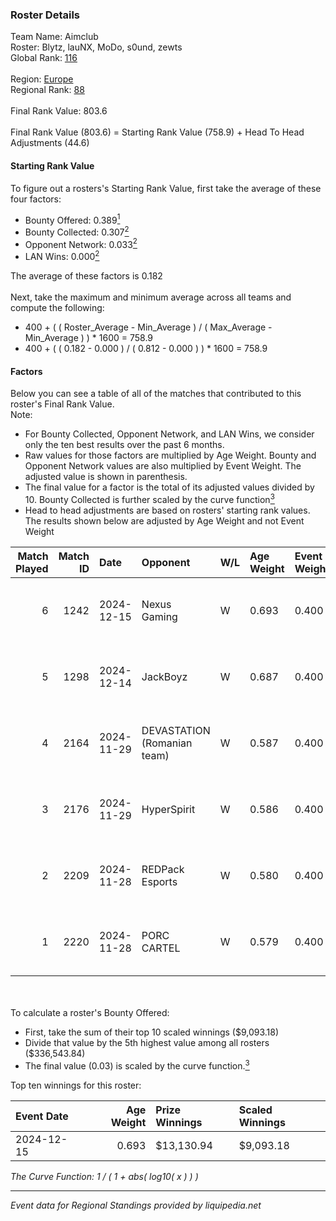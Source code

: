 ### Roster Details<br />
Team Name: Aimclub<br />
Roster: Blytz, lauNX, MoDo, s0und, zewts<br />
Global Rank: [116](../../standings_global_2025_03_01.md)<br />
<br />
Region: [Europe]( ../../standings_europe_2025_03_01.md)<br />
Regional Rank: [88]( ../../standings_europe_2025_03_01.md)<br />
<br />
Final Rank Value:  803.6<br />
<br />
Final Rank Value (803.6) = Starting Rank Value (758.9) + Head To Head Adjustments (44.6)<br />

#### Starting Rank Value<br />
To figure out a rosters's Starting Rank Value, first take the average of these four factors:<br />
- Bounty Offered: 0.389[<sup>1</sup>](#table2)
- Bounty Collected: 0.307[<sup>2</sup>](#table1)
- Opponent Network: 0.033[<sup>2</sup>](#table1)
- LAN Wins: 0.000[<sup>2</sup>](#table1)

The average of these factors is 0.182<br />
<br />
Next, take the maximum and minimum average across all teams and compute the following:<br />
- 400 + ( ( Roster_Average - Min_Average ) / ( Max_Average - Min_Average ) ) * 1600 = 758.9
- 400 + ( ( 0.182 - 0.000 ) / ( 0.812 - 0.000 ) ) * 1600 = 758.9


#### Factors<br />
Below you can see a table of all of the matches that contributed to this roster's Final Rank Value.<br />
Note:<br />

- For Bounty Collected, Opponent Network, and LAN Wins, we consider only the ten best results over the past 6 months.
- Raw values for those factors are multiplied by Age Weight. Bounty and Opponent Network values are also multiplied by Event Weight. The adjusted value is shown in parenthesis.
- The final value for a factor is the total of its adjusted values divided by 10. Bounty Collected is further scaled by the curve function[<sup>3</sup>](#curveFunction)
- Head to head adjustments are based on rosters' starting rank values. The results shown below are adjusted by Age Weight and not Event Weight
<span id="table1"></span><br />


| Match Played | Match ID | Date       | Opponent                    | W/L | Age Weight | Event Weight | Bounty Collected | Opponent Network | LAN Wins  | H2H Adj. | Roster                           |
| -: | -: | :- | :- | :- | :- | :- | :- | :- | :- | -: | :- |
|            6 |     1242 | 2024-12-15 | Nexus Gaming                | W   | 0.693      | 0.400        | 0.186 (0.051)    | 0.861 (0.238)    | 0 (0.000) |    17.10 | Blytz, lauNX, MoDo, s0und, zewts |
|            5 |     1298 | 2024-12-14 | JackBoyz                    | W   | 0.687      | 0.400        | 0.008 (0.002)    | 0.061 (0.017)    | 0 (0.000) |     7.14 | Blytz, lauNX, MoDo, s0und, zewts |
|            4 |     2164 | 2024-11-29 | DEVASTATION (Romanian team) | W   | 0.587      | 0.400        | 0.003 (0.001)    | 0.090 (0.021)    | 0 (0.000) |     6.18 | Blytz, lauNX, MoDo, s0und, zewts |
|            3 |     2176 | 2024-11-29 | HyperSpirit                 | W   | 0.586      | 0.400        | 0.000 (0.000)    | 0.097 (0.023)    | 0 (0.000) |     3.61 | Blytz, lauNX, MoDo, s0und, zewts |
|            2 |     2209 | 2024-11-28 | REDPack Esports             | W   | 0.580      | 0.400        | 0.001 (0.000)    | 0.094 (0.022)    | 0 (0.000) |     5.32 | Blytz, lauNX, MoDo, s0und, zewts |
|            1 |     2220 | 2024-11-28 | PORC CARTEL                 | W   | 0.579      | 0.400        | 0.001 (0.000)    | 0.032 (0.007)    | 0 (0.000) |     5.30 | Blytz, lauNX, MoDo, s0und, zewts |

<br />
<span id="table2"></span><br />
To calculate a roster's Bounty Offered:<br />

- First, take the sum of their top 10 scaled winnings ($9,093.18)
- Divide that value by the 5th highest value among all rosters ($336,543.84)
- The final value (0.03) is scaled by the curve function.[<sup>3</sup>](#curveFunction)

Top ten winnings for this roster:<br />

| Event Date | Age Weight | Prize Winnings | Scaled Winnings |
| :- | -: | :- | :- |
| 2024-12-15 |      0.693 | $13,130.94     | $9,093.18       |


<span id="curveFunction"></span>_The Curve Function: 1 / ( 1 + abs( log10( x ) ) )_<br />

---
_Event data for Regional Standings provided by liquipedia.net_<br />

